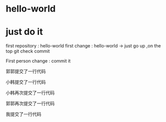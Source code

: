 # hello-world
# just do it
first repository : hello-world
first change : hello-world -> just go up ,on the top
git check commit

First person change : commit it

郭郭提交了一行代码

小韩提交了一行代码

小韩再次提交了一行代码

郭郭再次提交了一行代码

我提交了一行代码
